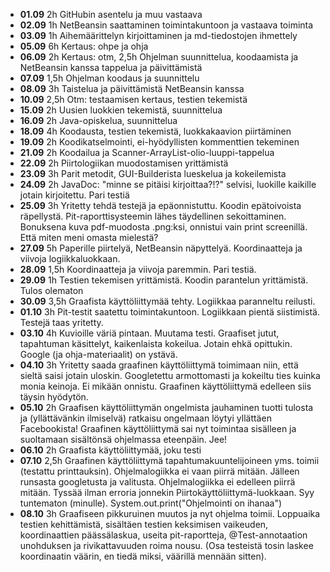- **01.09** 2h GitHubin asentelu ja muu vastaava 
- **02.09** 1h NetBeansin saattaminen toimintakuntoon ja vastaava toiminta 
- **03.09** 1h Aihemäärittelyn kirjoittaminen ja md-tiedostojen ihmettely
- **05.09** 6h Kertaus: ohpe ja ohja
- **06.09** 2h Kertaus: otm, 2,5h Ohjelman suunnittelua, koodaamista ja NetBeansin kanssa tappelua ja päivittämistä
- **07.09** 1,5h Ohjelman koodaus ja suunnittelu
- **08.09** 3h Taistelua ja päivittämistä NetBeansin kanssa
- **10.09** 2,5h Otm: testaamisen kertaus, testien tekemistä
- **15.09** 2h Uusien luokkien tekemistä, suunnittelua
- **16.09** 2h Java-opiskelua, suunnittelua
- **18.09** 4h Koodausta, testien tekemistä, luokkakaavion piirtäminen
- **19.09** 2h Koodikatselmointi, ei-hyödyllisten kommenttien tekeminen
- **21.09** 2h Koodailua ja Scanner-ArrayList-olio-luuppi-tappelua
- **22.09** 2h Piirtologiikan muodostamisen yrittämistä
- **23.09** 3h Parit metodit, GUI-Builderista lueskelua ja kokeilemista
- **24.09** 2h JavaDoc: "minne se pitäisi kirjoittaa?!?" selvisi, luokille kaikille jotain kirjoitettu. Pari testiä
- **25.09** 3h Yritetty tehdä testejä ja epäonnistuttu. Koodin epätoivoista räpellystä. Pit-raporttisysteemin lähes täydellinen sekoittaminen. Bonuksena kuva pdf-muodosta .png:ksi, onnistui vain print screenillä. Että miten meni omasta mielestä?
- **27.09** 5h Paperille piirtelyä, NetBeansin näpyttelyä. Koordinaatteja ja viivoja logiikkaluokkaan.
- **28.09** 1,5h Koordinaatteja ja viivoja paremmin. Pari testiä.
- **29.09** 1h Testien tekemisen yrittämistä. Koodin parantelun yrittämistä. Tulos olematon
- **30.09** 3,5h Graafista käyttöliittymää tehty. Logiikkaa paranneltu reilusti.
- **01.10** 3h Pit-testit saatettu toimintakuntoon. Logiikkaan pientä siistimistä. Testejä taas yritetty. 
- **03.10** 4h Kuvioille väriä pintaan. Muutama testi. Graafiset jutut, tapahtuman käsittelyt, kaikenlaista kokeilua. Jotain ehkä opittukin. Google (ja ohja-materiaalit) on ystävä.
- **04.10** 3h Yritetty saada graafinen käyttöliittymä toimimaan niin, että sieltä saisi jotain uloskin. Googletettu armottomasti ja kokeiltu ties kuinka monia keinoja. Ei mikään onnistu. Graafinen käyttöliittymä edelleen siis täysin hyödytön.
- **05.10**  2h Graafisen käyttöliittymän ongelmista jauhaminen tuotti tulosta ja (yllättävänkin ilmiselvä) ratkaisu ongelmaan löytyi yllättäen Facebookista! Graafinen käyttöliittymä sai nyt toimintaa sisälleen ja suoltamaan sisältönsä ohjelmassa eteenpäin. Jee!
- **06.10** 2h Graafista käyttöliittymää, joku testi
- **07.10** 2,5h Graafinen käyttöliittymä tapahtumakuuntelijoineen yms. toimii (testattu printtauksin). Ohjelmalogiikka ei vaan piirrä mitään. Jälleen runsasta googletusta ja valitusta. Ohjelmalogiikka ei edelleen piirrä mitään. Tyssää ilman erroria jonnekin Piirtokäyttöliittymä-luokkaan. Syy tuntematon (minulle). System.out.print("Ohjelmointi on ihanaa")
- **08.10** 3h Graafiseen pikkuruinen muutos ja nyt ohjelma toimii. Loppuaika testien kehittämistä, sisältäen testien keksimisen vaikeuden, koordinaattien päässälaskua, useita pit-raportteja, @Test-annotaation unohduksen ja rivikattavuuden roima nousu. (Osa testeistä tosin laskee koordinaatin väärin, en tiedä miksi, väärillä mennään sitten).
